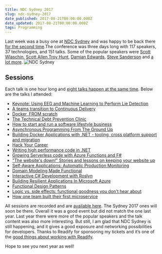 ```yaml
---
title: NDC Sydney 2017
slug: ndc-sydney-2017
date_published: 2017-08-21T00:00:00.000Z
date_updated: 2017-08-21T00:00:00.000Z
tags: Programming
---
```


Last week was a busy one at [NDC Sydney](http://ndcsydney.com/) and was happy to be back there [for the second time](__GHOST_URL__/blog/ndc-sydney/).The conference was three days long with 117 speakers, 37 technologies, and 151 talks. Some of the popular speakers were [Scott Wlaschin](https://fsharpforfunandprofit.com/), [Scott Allen](http://odetocode.com/about/scott-allen),[Troy Hunt](https://www.troyhunt.com/), [Damian Edwards](https://twitter.com/DamianEdwards), [Steve Sanderson](http://blog.stevensanderson.com/) and [a lot more](http://ndcsydney.com/speakers/).
![NDC Sydney](__GHOST_URL__/content/images/ndc_sydney_2017.png)
## Sessions

Each talk is one hour long and [eight talks happen at the same time](http://ndcsydney.com/agenda/). Below are the talks I attended:

- [Keynote: Using EEG and Machine Learning to Perform Lie Detection](http://ndcsydney.com/talk/keynote-using-eeg-and-machine-learning-to-perform-lie-detection/)
- [A teams transition to Continuous Delivery](http://ndcsydney.com/talk/a-teams-transition-to-continuous-delivery-1/)
- [Docker, FROM scratch](http://ndcsydney.com/talk/docker-from-scratch/)
- [The Technical Debt Prevention Clinic](http://ndcsydney.com/talk/technical-debt/)
- [How to start and run a software lifestyle business](http://ndcsydney.com/talk/how-to-start-and-run-a-software-lifestyle-business/)
- [Asynchronous Programming From The Ground Up](http://ndcsydney.com/talk/asynchronous-programming-from-the-ground-up/)
- [Building Docker Applications with .NET - tooling, cross platform support and migration](http://ndcsydney.com/talk/building-docker-applications-with-net-tooling-cross-platform-support-and-migration/)
- [Hack Your Career](http://ndcsydney.com/talk/hack_your_career/)
- [Writing high performance code in .NET](http://ndcsydney.com/talk/writing-high-performance-code-in-net/)
- [Growing Serverless code with Azure Functions and F#](http://ndcsydney.com/talk/growing-serverless-code-with-azure-functions-and-f/)
- ["The website's down!" Stories and lessons on keeping your website up](http://ndcsydney.com/talk/the-websites-down-stories-and-lessons-on-keeping-your-website-up/)
- [Self-Aware Applications: Automatic Production Monitoring](http://ndcsydney.com/talk/self-aware-applications-automatic-production-monitoring/)
- [Domain Modeling Made Functional](http://ndcsydney.com/talk/domain-modeling-made-functional/)
- [Interactive C# Development with Roslyn](http://ndcsydney.com/talk/interactive-c-development-with-roslyn/)
- [Building Resilient Applications In Microsoft Azure](http://ndcsydney.com/talk/building-resilient-applications-in-microsoft-azure/)
- [Functional Design Patterns](http://ndcsydney.com/talk/functional-design-patterns/)
- [Logic vs. side effects: functional goodness you don't hear about](http://ndcsydney.com/talk/logic-vs-side-effects-functional-goodness-you-dont-hear-about/)
- [How one team built their first microservice](http://ndcsydney.com/talk/how-one-team-built-their-first-microservice/)

All sessions are recorded and are [available here](https://vimeo.com/ndcconferences). The Sydney 2017 ones will soon be there. Overall it was a good event but did not match the one last year. Last year there were more of the popular speakers and the talk content was also more interesting. But still, I am glad that NDC Sydney is still happening, and it gives a good exposure and networking possibilities for developers. Thanks to Readify for sponsoring my tickets and it’s one of the [good things about working with Readify](__GHOST_URL__/blog/finding-a-job-abroad/).

Hope to see you next year as well!
